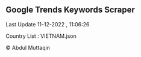 

## Google Trends Keywords Scraper 
 
Last Update 11-12-2022 , 11:06:26

Country List :
VIETNAM.json



© Abdul Muttaqin 
